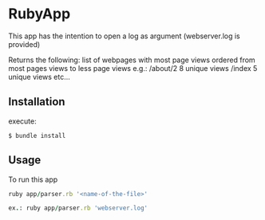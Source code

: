 # RubyApp

This app has the intention to open a log as argument (webserver.log is provided)

Returns the following:
list of webpages with most page views ordered from most pages views to less page views
e.g.:
/about/2 8 unique views
/index 5 unique views etc...

## Installation

execute:

    $ bundle install

## Usage

To run this app

```ruby
ruby app/parser.rb '<name-of-the-file>'

ex.: ruby app/parser.rb 'webserver.log'
```


